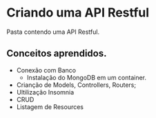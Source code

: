 # Criando uma API Restful
Pasta contendo uma API Restful.

## Conceitos aprendidos.

- Conexão com Banco
  - Instalação do MongoDB em um container.
- Crianção de Models, Controllers, Routers;
- Ultilização Insomnia
- CRUD
- Listagem de Resources
